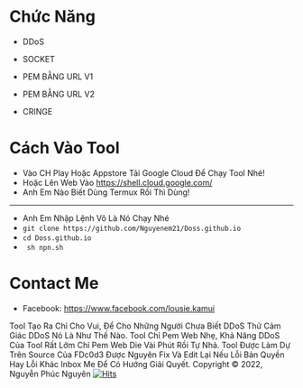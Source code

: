 # Chức Năng 

* DDoS

* SOCKET
* PEM BẰNG URL V1
* PEM BẰNG URL V2
* CRINGE

# Cách Vào Tool

* Vào CH Play Hoặc Appstore Tải Google Cloud Để Chạy Tool Nhé!
* Hoặc Lên Web Vào https://shell.cloud.google.com/
* Anh Em Nào Biết Dùng Termux Rồi Thì Dùng!
-------------------------------------------------------------------------------------------------------------------------------------------------------------------------
* Anh Em Nhập Lệnh Vô Là Nó Chạy Nhé
* ```git clone https://github.com/Nguyenem21/Doss.github.io```
* ```cd Doss.github.io``` 
* ``` sh npn.sh``` 

# Contact Me 

* Facebook: https://www.facebook.com/lousie.kamui

Tool Tạo Ra Chỉ Cho Vui, Để Cho Những Người Chưa Biết DDoS Thử Cảm Giác DDoS Nó Là Như Thế Nào.
Tool Chỉ Pem Web Nhẹ, Khả Năng DDoS Của Tool Rất Lởm Chỉ Pem Web Die Vài Phút Rồi Tự Nhả.
Tool Được Làm Dự Trên Source Của FDc0d3 Được Nguyên Fix Và Edit Lại Nếu Lỗi Bản Quyền Hay Lỗi Khác Inbox Me Để Có Hướng Giải Quyết.
Copyright © 2022, Nguyễn Phúc Nguyên
[![Hits](https://hits.seeyoufarm.com/api/count/incr/badge.svg?url=https://github.com/viduchung/DDoShit-counter&count_bg=%230BD4FF&title_bg=%23525050&icon=github.svg&icon_color=%23000000&title=Views&edge_flat=true)](https://hits.seeyoufarm.com)
